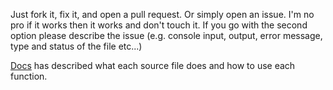 Just fork it, fix it, and open a pull request. Or simply open an issue. I'm no pro if it works then it works and don't touch it. If you go with the second option please describe the issue (e.g. console input, output, error message, type and status of the file etc...)

[Docs](./docs) has described what each source file does and how to use each function.

